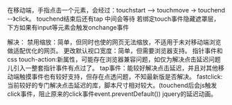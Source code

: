 在移动端，手指点击一个元素，会经过：touchstart --> touchmove -> touchend --》click。
touchend结束后还有tap 中间会等待 若绑定touch事件隐藏遮罩层，下方如果有input等元素会触发onchange事件

解决：
禁用缩放：简单，但同时也使的网页无法缩放，不适用于未对移动端浏览做适配优化的网页。
更改默认视口宽度：简单，但需要浏览器支持。
指针事件和css touch-action:新属性，可能存在浏览器兼容问题，如仅为解决点击延迟问题儿引入一整套指针事件有点过了。
tap事件：能较好解决点击延迟，并且对其他移动端触摸事件也有较好支持，但存在点透问题，不知最新版是否解决。
fastclick:当前较好的专门解决点击延迟的库，脚本尺寸相对较大。(touchend后会js触发click事件，阻止原来的click事件event.preventDefault())
jquery的延迟动画。